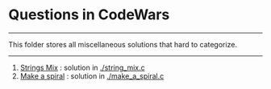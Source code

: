 # Questions in CodeWars

---

This folder stores all miscellaneous solutions that hard to categorize.

---

1. [Strings Mix](https://www.codewars.com/kata/5629db57620258aa9d000014) : solution in [./string_mix.c](./string_mix.c)
2. [Make a spiral](https://www.codewars.com/kata/534e01fbbb17187c7e0000c6) : solution in [./make_a_spiral.c](./make_a_spiral.c)
